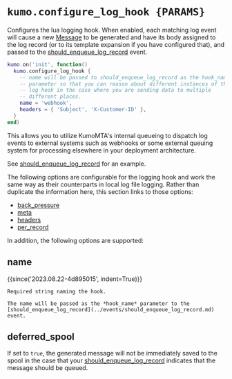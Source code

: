 # `kumo.configure_log_hook {PARAMS}`

Configures the lua logging hook. When enabled, each matching log event will
cause a new [Message](../message/index.md) to be generated and have its body
assigned to the log record (or to its template expansion if you have configured
that), and passed to the
[should_enqueue_log_record](../events/should_enqueue_log_record.md) event.

```lua
kumo.on('init', function()
  kumo.configure_log_hook {
    -- name will be passed to should_enqueue_log_record as the hook_name
    -- parameter so that you can reason about different instances of the
    -- log hook in the case where you are sending data to multiple
    -- different places.
    name = 'webhook',
    headers = { 'Subject', 'X-Customer-ID' },
  }
end)
```

This allows you to utilize KumoMTA's internal queueing to dispatch log events
to external systems such as webhooks or some external queuing system for
processing elsewhere in your deployment architecture.

See [should_enqueue_log_record](../events/should_enqueue_log_record.md) for an example.

The following options are configurable for the logging hook and work the same
way as their counterparts in local log file logging. Rather than duplicate the
information here, this section links to those options:

* [back_pressure](configure_local_logs/back_pressure.md)
* [meta](configure_local_logs/meta.md)
* [headers](configure_local_logs/headers.md)
* [per_record](configure_local_logs/per_record.md)

In addition, the following options are supported:

## name

{{since('2023.08.22-4d895015', indent=True)}}

    Required string naming the hook.

    The name will be passed as the *hook_name* parameter to the
    [should_enqueue_log_record](../events/should_enqueue_log_record.md) event.

## deferred_spool

If set to `true`, the generated message will not be immediately saved to the
spool in the case that your
[should_enqueue_log_record](../events/should_enqueue_log_record.md) indicates
that the message should be queued.
